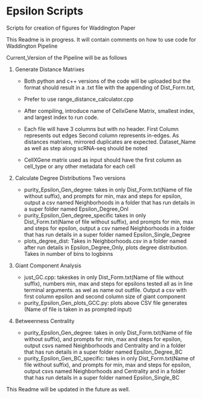 # Epsilon Scripts
Scripts for creation of figures for Waddington Paper

This Readme is in progress. It will contain comments on how to use code for Waddington Pipeline

Current_Version of the Pipeline will be as follows

1) Generate Distance Matrixes
   - Both python and c++ versions of the code will be uploaded but the format should result in a .txt file with the appending of Dist_Form.txt,
   - Prefer to use range_distance_calculator.cpp
   - After compiling, introduce name of CellxGene Matrix, smallest index, and largest index to run code.
   
   - Each file will have 3 columns but with no header. First Column represents out edges Second column represents in-edges. As distances matrixes, mirrored duplicates are expected. Dataset_Name as well as step along scRNA-seq should be noted

   - CellXGene matrix used as input should have the first column as cell_type or any other metadata for each cell

3) Calculate Degree Distributions
  Two versions
   - purity_Epsilon_Gen_degree: takes in only Dist_Form.txt(Name of file without suffix), and prompts for min, max and steps for epsilon, output a csv named Neighborhoods in a folder that has run details in a super folder named Epsilon_Degree_Onl
   - purity_Epsilon_Gen_degree_specific takes in only Dist_Form.txt(Name of file without suffix), and prompts for min, max and steps for epsilon, output a csv named Neighborhoods in a folder that has run details in a super folder named Epsilon_Single_Degree
   - plots_degree_dist: Takes in Neighborhoods.csv in a folder named after run details in Epsilon_Degree_Only, plots degree distribution. Takes in number of bins to logbinns
   
5) Giant Component Analysis
   - just_GC.cpp: takeskes in only Dist_Form.txt(Name of file without suffix), numbers min, max and steps for epsilons tested all as in line terminal arguments. as wel as name out outfile. Output a csv with first column epsilon and second column size of giant component
   - purity_Epsilon_Gen_plots_GCC.py: plots above CSV file generates (Name of file is taken in as prompted input)
   
7) Betweenness Centrality
   - purity_Epsilon_Gen_degree: takes in only Dist_Form.txt(Name of file without suffix), and prompts for min, max and steps for epsilon, output csvs named Neighborhoods and Centrality and in a folder that has run details in a super folder named Epsilon_Degree_BC
   - purity_Epsilon_Gen_BC_specific: takes in only Dist_Form.txt(Name of file without suffix), and prompts for min, max and steps for epsilon, output csvs named Neighborhoods and Centrality and in a folder that has run details in a super folder named Epsilon_Single_BC


This Readme will be updated in the future as well.
